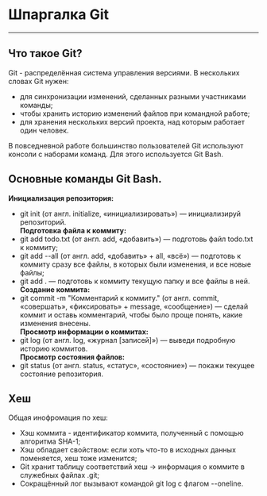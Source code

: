 # Шпаргалка Git
---
## Что такое Git?

Git - распределённая система управления версиями. В нескольких словах Git нужен:
- для синхронизации изменений, сделанных разными участниками команды;
- чтобы хранить историю изменений файлов при командной работе;
- для хранения нескольких версий проекта, над которым работает один человек.

В повседневной работе большинство пользователей Git используют консоли с наборами команд. Для этого используется Git Bash.

## Основные команды Git Bash.

**Инициализация репозитория:**  
- git init (от англ. initialize, «инициализировать») — инициализируй репозиторий.  
**Подготовка файла к коммиту:**  
- git add todo.txt (от англ. add, «добавить») — подготовь файл todo.txt к коммиту;  
- git add --all (от англ. add, «добавить» + all, «всё») — подготовь к коммиту сразу все файлы, в которых были изменения, и все новые файлы;  
- git add . — подготовь к коммиту текущую папку и все файлы в ней.  
**Создание коммита:**  
- git commit -m "Комментарий к коммиту." (от англ. commit, «совершать», «фиксировать» + message, «сообщение») — сделай коммит и оставь комментарий, чтобы было проще понять, какие изменения внесены.  
**Просмотр информации о коммитах:**  
- git log (от англ. log, «журнал [записей]») — выведи подробную историю коммитов.  
**Просмотр состояния файлов:**  
- git status (от англ. status, «статус», «состояние») — покажи текущее состояние репозитория.

## Хеш
Общая инофромация по хеш:  
- Хэш коммита - идентификатор коммита, полученный с помощью алгоритма SHA-1;  
- Хэш обладает свойством: если хоть что-то в исходных данных поменяется, хеш тоже изменится;  
- Git хранит таблицу соответствий хеш → информация о коммите в служебных файлах .git;
- Сокращённый лог вызывают командой git log с флагом --oneline.